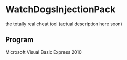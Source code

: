 # WatchDogsInjectionPack
the totally real cheat tool
(actual description here soon)

## Program
Microsoft Visual Basic Express 2010